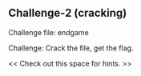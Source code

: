 Challenge-2 (cracking)
-----------------------

Challenge file: endgame

Challenge: Crack the file, get the flag.

<< Check out this space for hints. >>
